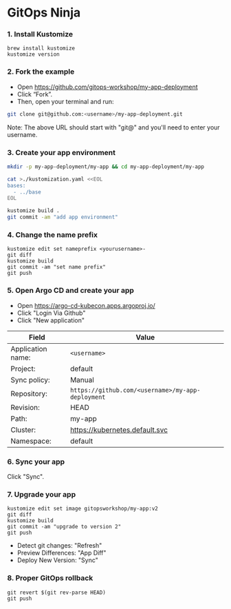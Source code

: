 # GitOps Ninja

### 1. Install Kustomize

```
brew install kustomize
kustomize version
```

### 2. Fork the example

* Open https://github.com/gitops-workshop/my-app-deployment
* Click “Fork”. 
* Then, open your terminal and run:

```bash
git clone git@github.com:<username>/my-app-deployment.git
```

Note: The above URL should start with "git@" and you'll need to enter your username.

### 3. Create your app environment

```bash
mkdir -p my-app-deployment/my-app && cd my-app-deployment/my-app
```

```bash
cat >./kustomization.yaml <<EOL
bases:
  - ../base
EOL
```

```bash
kustomize build .
git commit -am "add app environment"
```

### 4. Change the name prefix

```
kustomize edit set nameprefix <yourusername>-
git diff
kustomize build
git commit -am "set name prefix"
git push
```

### 5. Open Argo CD and create your app

* Open https://argo-cd-kubecon.apps.argoproj.io/
* Click "Login Via Github"
* Click "New application"

| Field | Value |
|-------|-------|
| Application name: | `<username>` |
| Project: | default |
| Sync policy: | Manual |
| Repository: | `https://github.com/<username>/my-app-deployment` |
| Revision: | HEAD |
| Path: | my-app |
| Cluster: | https://kubernetes.default.svc |
| Namespace: | default |
  
### 6. Sync your app

Click "Sync".

### 7. Upgrade your app

```
kustomize edit set image gitopsworkshop/my-app:v2
git diff
kustomize build
git commit -am "upgrade to version 2"
git push
```

* Detect git changes: "Refresh"
* Preview Differences: "App Diff"
* Deploy New Version: "Sync"

### 8. Proper GitOps rollback

```
git revert $(git rev-parse HEAD)
git push
```
